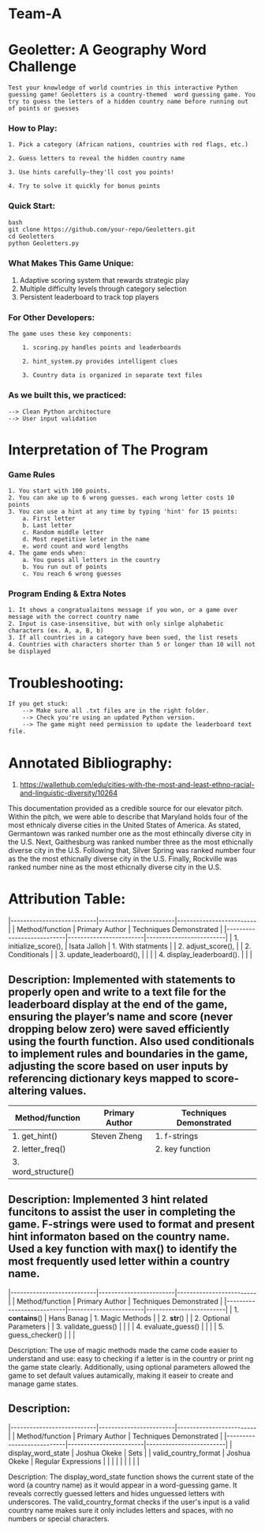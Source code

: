 # Team-A

# Geoletter: A Geography Word Challenge
    
    Test your knowledge of world countries in this interactive Python guessing game! Geoletters is a country-themed  word guessing game. You try to guess the letters of a hidden country name before running out of points or guesses

### How to Play:
    1. Pick a category (African nations, countries with red flags, etc.)

    2. Guess letters to reveal the hidden country name

    3. Use hints carefully—they'll cost you points!

    4. Try to solve it quickly for bonus points

### Quick Start:

    bash
    git clone https://github.com/your-repo/Geoletters.git
    cd Geoletters
    python Geoletters.py

### What Makes This Game Unique:
1. Adaptive scoring system that rewards strategic play
2. Multiple difficulty levels through category selection
3. Persistent leaderboard to track top players

### For Other Developers:
    The game uses these key components:

        1. scoring.py handles points and leaderboards

        2. hint_system.py provides intelligent clues

        3. Country data is organized in separate text files

### As we built this, we practiced:

    --> Clean Python architecture
    --> User input validation

# Interpretation of The Program

### Game Rules

    1. You start with 100 points.
    2. You can ake up to 6 wrong guesses. each wrong letter costs 10 points
    3. You can use a hint at any time by typing 'hint' for 15 points:
        a. First letter
        b. Last letter
        c. Random middle letter
        d. Most repetitive leter in the name
        e. word count and word lengths
    4. The game ends when:
        a. You guess all letters in the country
        b. You run out of points
        c. You reach 6 wrong guesses

### Program Ending & Extra Notes

    1. It shows a congratualaitons message if you won, or a game over message with the correct country name
    2. Input is case-insensitive, but with only sinlge alphabetic characters (ex. A, a, B, b)
    3. If all countries in a category have been sued, the list resets
    4. Countries with characters shorter than 5 or longer than 10 will not be displayed
    

# Troubleshooting: 

    If you get stuck:
        --> Make sure all .txt files are in the right folder.
        --> Check you're using an updated Python version.
        --> The game might need permission to update the leaderboard text file.


# Annotated Bibliography:

1. https://wallethub.com/edu/cities-with-the-most-and-least-ethno-racial-and-linguistic-diversity/10264

This documentation provided as a credible source for our elevator pitch. Within the pitch, we were able to describe that Maryland holds four of the most ethnicaly diverse cities in the United States of America. As stated, Germantown was ranked number one as the most ethincally diverse city in the U.S. Next, Gaithesburg was ranked number three as the most ethicnally diverse city in the U.S. Following that, Silver Spring was ranked number four as the the most ethicnally diverse city in the U.S. Finally, Rockville was ranked number nine as the most ethicnally diverse city in the U.S.


# Attribution Table:

|---------------------------|------------------------|-------------------------| 
| Method/function           | Primary Author         | Techniques Demonstrated |
|---------------------------|------------------------|-------------------------| 
| 1. initialize_score(),    | Isata Jalloh           | 1. With statments       |
| 2. adjust_score(),        |                        | 2. Conditionals         |
| 3. update_leaderboard(),  |                        |                         |
| 4. display_leaderboard(). |                        |                         |

Description: 
Implemented with statements to properly open and write to a text file for the leaderboard display at the end of the game, ensuring the player’s name and score (never dropping below zero) were saved efficiently using the fourth function.
Also used conditionals to implement rules and boundaries in the game, adjusting the score based on user inputs by referencing dictionary keys mapped to score-altering values.
--------------------------------------------------------------------------------

| Method/function     | Primary Author | Techniques Demonstrated             |
|---------------------|----------------|-------------------------------------|
| 1. get_hint()       | Steven Zheng   | 1. f-strings                        |
| 2. letter_freq()    |                | 2. key function                     |
| 3. word_structure() |                |                                     |


Description: 
Implemented 3 hint related funcitons to assist the user in completing the game. 
F-strings were used to format and present hint informaton based on the country name.
Used a key function with max() to identify the most frequently used letter within a country name.
--------------------------------------------------------------------------------

|---------------------------|------------------------|-------------------------| 
| Method/function           | Primary Author         | Techniques Demonstrated |
|---------------------------|------------------------|-------------------------| 
| 1. __contains__()     |       Hans Banag           | 1. Magic Methods        |
| 2. __str__()          |                            | 2. Optional Parameters  |
| 3. validate_guess()   |                            |                         |
| 4. evaluate_guess()   |                            |                         |
| 5. guess_checker()    |                            |                         |

Description: 
The use of magic methods made the came code easier to understand and use: easy to checking if a letter is in the country or print ng the game state clearly. Additionally, using optional parameters allowed the game to set default values autamically, making it easeir to create and manage game states.

Description: 
--------------------------------------------------------------------------------
|---------------------------|------------------------|-------------------------| 
| Method/function           | Primary Author         | Techniques Demonstrated |
|---------------------------|------------------------|-------------------------| 
| display_word_state        | Joshua Okeke           |  Sets                   |
| valid_country_format      | Joshua Okeke           |  Regular Expressions    |
|                           |                        |                         |
|                           |                        |                         |

Description: 
The  display_word_state function shows the current state of the word (a country name) as it would appear in a word-guessing game. It reveals correctly guessed letters and hides unguessed letters with underscores. The valid_country_format checks if the user's input is a valid country name makes sure it only includes letters and spaces, with no numbers or special characters.
